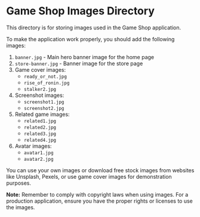 # Game Shop Images Directory

This directory is for storing images used in the Game Shop application. 

To make the application work properly, you should add the following images:

1. `banner.jpg` - Main hero banner image for the home page
2. `store-banner.jpg` - Banner image for the store page
3. Game cover images:
   - `ready_or_not.jpg`
   - `rise_of_ronin.jpg`
   - `stalker2.jpg`
4. Screenshot images:
   - `screenshot1.jpg`
   - `screenshot2.jpg`
5. Related game images:
   - `related1.jpg`
   - `related2.jpg`
   - `related3.jpg`
   - `related4.jpg`
6. Avatar images:
   - `avatar1.jpg`
   - `avatar2.jpg`

You can use your own images or download free stock images from websites like Unsplash, Pexels, or use game cover images for demonstration purposes.

**Note:** Remember to comply with copyright laws when using images. For a production application, ensure you have the proper rights or licenses to use the images. 